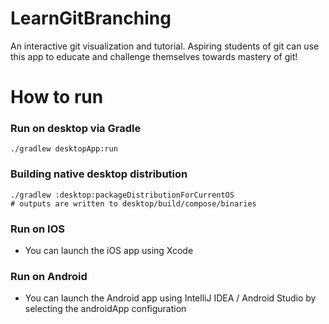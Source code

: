 # LearnGitBranching

An interactive git visualization and tutorial. 
Aspiring students of git can use this app to educate and challenge themselves towards mastery of git!

# How to run

### Run on desktop via Gradle

`./gradlew desktopApp:run`

### Building native desktop distribution

```
./gradlew :desktop:packageDistributionForCurrentOS
# outputs are written to desktop/build/compose/binaries
```

### Run on IOS

- You can launch the iOS app using Xcode

### Run on Android

- You can launch the Android app using IntelliJ IDEA / Android Studio by selecting the androidApp configuration